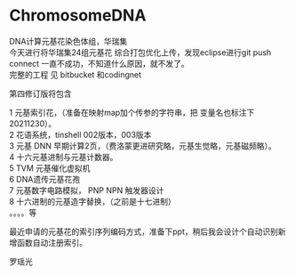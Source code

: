 # ChromosomeDNA
DNA计算元基花染色体组，华瑞集             
今天进行将华瑞集24组元基花 综合打包优化上传，发现eclipse进行git push connect 一直不成功，不知道什么原因，就不发了。             
完整的工程 见 bitbucket 和codingnet             
             
第四修订版将包含             
             
1 元基索引花，（准备在映射map加个传参的字符串，把 变量名也标注下 20211230）。             
2 花语系统，tinshell 002版本，003版本             
3 元基 DNN 早期计算2页，（费洛蒙更进研究略，元基生觉略，元基磁频略）。             
4 十六元基进制与元基计数器。              
5 TVM 元基催化虚拟机                   
6 DNA遗传元基花孢              
7 元基数字电路模拟， PNP NPN 触发器设计                      
8 十六进制的元基造字替换，（之前是十七进制）                    
。。。。等                             
              
 最近申请的元基花的索引序列编码方式，准备下ppt，稍后我会设计个自动识别新增函数自动注册索引。                         
             
罗瑶光             
             
